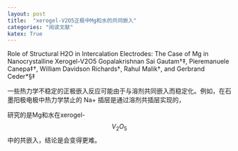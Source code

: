 ```yaml
---
layout: post
title:  "xerogel-V2O5正极中Mg和水的共同嵌入"
categories: "阅读文献"
katex: True
---
```




Role of Structural H2O in Intercalation Electrodes: The Case of Mg in Nanocrystalline Xerogel-V2O5
Gopalakrishnan Sai Gautam†‡, Pieremanuele Canepa‡†, William Davidson Richards†, Rahul Malik†, and Gerbrand Ceder*§‡

一些热力学不稳定的正极嵌入反应可能由于与溶剂共同嵌入而稳定化。例如，在石墨阳极电极中热力学禁止的 Na+ 插层是通过溶剂共插层实现的，

研究的是Mg和水在xerogel-$$V_2O_5$$中的共嵌入，结论是会变得更难。